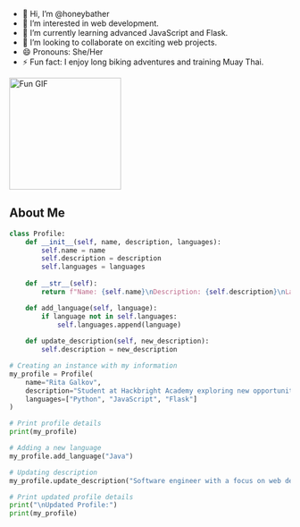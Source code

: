 - 👋 Hi, I’m @honeybather
- 👀 I’m interested in web development.
- 🌱 I’m currently learning advanced JavaScript and Flask.
- 💞️ I’m looking to collaborate on exciting web projects.
- 😄 Pronouns: She/Her
- ⚡ Fun fact: I enjoy long biking adventures and training Muay Thai.
      

<a href="https://www.linkedin.com/in/ritagalkov/" target="_blank">
  <img src="https://i.giphy.com/media/v1.Y2lkPTc5MGI3NjExdGJxYWl6ejVvNXhyOHBwdWhhdDkwOHlyamF0cjg2NDByemtzc3hvNiZlcD12MV9pbnRlcm5hbF9naWZfYnlfaWQmY3Q9cw/3o6gE51uXycrKW6D84/giphy.gif" alt="Fun GIF" width="200"/>
</a>


## About Me

```python
class Profile:
    def __init__(self, name, description, languages):
        self.name = name
        self.description = description
        self.languages = languages
    
    def __str__(self):
        return f"Name: {self.name}\nDescription: {self.description}\nLanguages: {', '.join(self.languages)}"

    def add_language(self, language):
        if language not in self.languages:
            self.languages.append(language)
    
    def update_description(self, new_description):
        self.description = new_description

# Creating an instance with my information
my_profile = Profile(
    name="Rita Galkov",
    description="Student at Hackbright Academy exploring new opportunities in software engineering.",
    languages=["Python", "JavaScript", "Flask"]
)

# Print profile details
print(my_profile)

# Adding a new language
my_profile.add_language("Java")

# Updating description
my_profile.update_description("Software engineer with a focus on web development and a passion for learning.")

# Print updated profile details
print("\nUpdated Profile:")
print(my_profile)
